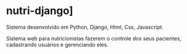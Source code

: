 # nutri-django]
Sistema desenvolvido em Python, Django, Html, Css, Javascript.

Sistema web para nutricionistas fazerem o controle dos seus pacientes, cadastrando usuários e gerenciando eles.
